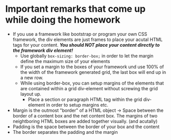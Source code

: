 # Important remarks that come up while doing the homework
+ If you use a framework like bootstrap or program your own CSS framework, the div elements are just frames to place your acutal HTML tags for your content. ***You should NOT place your content directly to the framework div element!***
    - Use globally `box-sizing: border-box;` in order to let the margin define the maximum size of your elements
    - If you set a margin to the boxes of your framework und use 100% of the width of the framework generated grid, the last box will end up in a new row.
    - While using border-box, you can setup margins of the elements that are contained within a grid div-element without screwing the grid layout up.
        - Place a section or paragraph HTML tag within the grid div-element in order to setup margins etc. 
+ Margin is the outmost "border" of a HTML object -> Space between the border of a content box and the net content box. The margins of two neightboring HTML boxes are added together visually. (and acutally)
+ Padding is the space between the border of your box and the content 
+ The border separates the padding and the margin